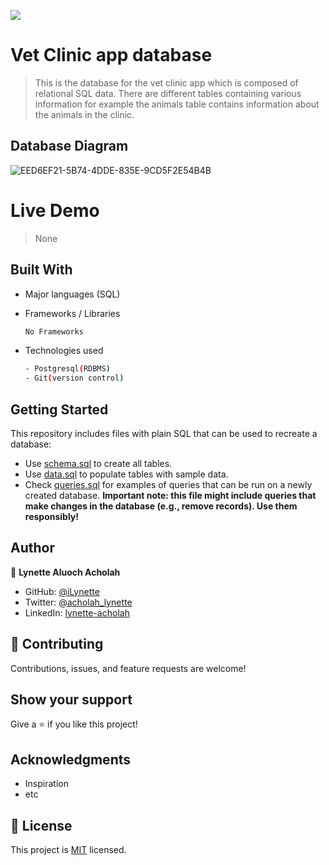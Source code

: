 ![](https://img.shields.io/badge/VetClinicDB-blue)

# Vet Clinic app database

> This is the database for the vet clinic app which is composed of relational SQL data. There are different tables containing various information for example the animals table contains information about the animals in the clinic.

## Database Diagram
![EED6EF21-5B74-4DDE-835E-9CD5F2E54B4B](https://user-images.githubusercontent.com/42867002/167636857-b5fb728e-d6d2-483f-88a1-f5ff57407696.png)


# Live Demo
> None

## Built With

- Major languages (SQL)

- Frameworks / Libraries
  ```bash
  No Frameworks
  ```

- Technologies used 
  
  ``` bash
  - Postgresql(RDBMS)
  - Git(version control)
  ```


## Getting Started

This repository includes files with plain SQL that can be used to recreate a database:

- Use [schema.sql](./schema.sql) to create all tables.
- Use [data.sql](./data.sql) to populate tables with sample data.
- Check [queries.sql](./queries.sql) for examples of queries that can be run on a newly created database. **Important note: this file might include queries that make changes in the database (e.g., remove records). Use them responsibly!**


## Author

👤 **Lynette Aluoch Acholah**

- GitHub: [@iLynette](https://github.com/iLynette)
- Twitter: [@acholah_lynette](https://twitter.com/acholah_lynette)
- LinkedIn: [lynette-acholah](https://linkedin.com/in/lynette-acholah)


## 🤝 Contributing

Contributions, issues, and feature requests are welcome!

## Show your support

Give a ⭐️ if you like this project!

## Acknowledgments

- Inspiration
- etc

## 📝 License

This project is [MIT](./MIT.md) licensed.
